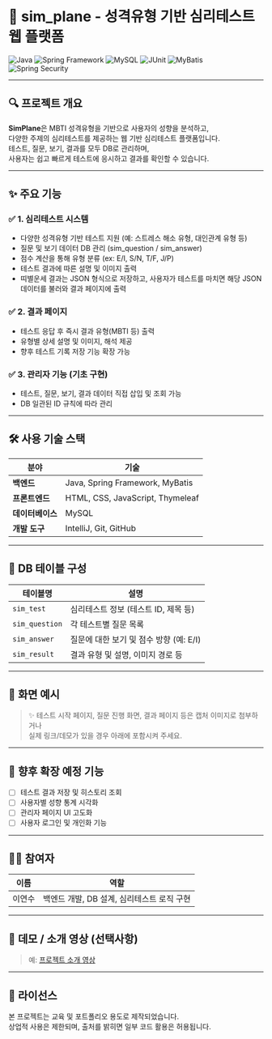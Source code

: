 # 🧠 sim_plane - 성격유형 기반 심리테스트 웹 플랫폼

![Java](https://img.shields.io/badge/Java-ED8B00?style=for-the-badge&logo=java&logoColor=white)
![Spring Framework](https://img.shields.io/badge/Spring_Framework-6DB33F?style=for-the-badge&logo=spring&logoColor=white)
![MySQL](https://img.shields.io/badge/MySQL-4479A1?style=for-the-badge&logo=mysql&logoColor=white)
![JUnit](https://img.shields.io/badge/JUnit5-25A162?style=for-the-badge&logo=JUnit5&logoColor=white)
![MyBatis](https://img.shields.io/badge/MyBatis-000000?style=for-the-badge&logo=mybatis&logoColor=white)
![Spring Security](https://img.shields.io/badge/Spring%20Security-6DB33F?style=for-the-badge&logo=springsecurity&logoColor=white)

---

## 🔍 프로젝트 개요

**SimPlane**은 MBTI 성격유형을 기반으로 사용자의 성향을 분석하고,  
다양한 주제의 심리테스트를 제공하는 웹 기반 심리테스트 플랫폼입니다.  
테스트, 질문, 보기, 결과를 모두 DB로 관리하며,  
사용자는 쉽고 빠르게 테스트에 응시하고 결과를 확인할 수 있습니다.

---

## ✨ 주요 기능

### ✅ 1. 심리테스트 시스템
- 다양한 성격유형 기반 테스트 지원 (예: 스트레스 해소 유형, 대인관계 유형 등)
- 질문 및 보기 데이터 DB 관리 (sim_question / sim_answer)
- 점수 계산을 통해 유형 분류 (ex: E/I, S/N, T/F, J/P)
- 테스트 결과에 따른 설명 및 이미지 출력
- 띠별운세 결과는 JSON 형식으로 저장하고, 사용자가 테스트를 마치면 해당 JSON 데이터를 불러와 결과 페이지에 출력

### ✅ 2. 결과 페이지
- 테스트 응답 후 즉시 결과 유형(MBTI 등) 출력
- 유형별 상세 설명 및 이미지, 해석 제공
- 향후 테스트 기록 저장 기능 확장 가능

### ✅ 3. 관리자 기능 (기초 구현)
- 테스트, 질문, 보기, 결과 데이터 직접 삽입 및 조회 가능
- DB 일관된 ID 규칙에 따라 관리

---

## 🛠 사용 기술 스택

| 분야 | 기술 |
|------|------|
| **백엔드** | Java, Spring Framework, MyBatis |
| **프론트엔드** | HTML, CSS, JavaScript, Thymeleaf |
| **데이터베이스** | MySQL |
| **개발 도구** | IntelliJ, Git, GitHub |

---

## 📂 DB 테이블 구성

| 테이블명 | 설명 |
|----------|------|
| `sim_test` | 심리테스트 정보 (테스트 ID, 제목 등) |
| `sim_question` | 각 테스트별 질문 목록 |
| `sim_answer` | 질문에 대한 보기 및 점수 방향 (예: E/I) |
| `sim_result` | 결과 유형 및 설명, 이미지 경로 등 |

---

## 📸 화면 예시

> ✨ 테스트 시작 페이지, 질문 진행 화면, 결과 페이지 등은 캡처 이미지로 첨부하거나  
> 실제 링크/데모가 있을 경우 아래에 포함시켜 주세요.

---

## 📌 향후 확장 예정 기능

- [ ] 테스트 결과 저장 및 히스토리 조회
- [ ] 사용자별 성향 통계 시각화
- [ ] 관리자 페이지 UI 고도화
- [ ] 사용자 로그인 및 개인화 기능

---

## 👩‍💻 참여자

| 이름 | 역할 |
|------|------|
| 이연수 | 백엔드 개발, DB 설계, 심리테스트 로직 구현|

---

## 💬 데모 / 소개 영상 (선택사항)

> 예: [프로젝트 소개 영상](https://youtu.be/your-link)

---

## 📎 라이선스

본 프로젝트는 교육 및 포트폴리오 용도로 제작되었습니다.  
상업적 사용은 제한되며, 출처를 밝히면 일부 코드 활용은 허용됩니다.
